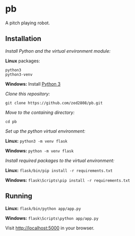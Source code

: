 # pb
A pitch playing robot.

## Installation
*Install Python and the virtual environment module:*

**Linux** packages:
```
python3
python3-venv
```

**Windows:**
Install [Python 3](https://www.python.org/downloads/)

*Clone this repository:*
```
git clone https://github.com/zed2808/pb.git
```

*Move to the containing directory:*
```
cd pb
```

*Set up the python virtual environment:*

**Linux:** ```python3 -m venv flask```

**Windows:** ```python -m venv flask```

*Install required packages to the virtual environment:*

**Linux:** ```flask/bin/pip install -r requirements.txt```

**Windows:** ```flask\Scripts\pip install -r requirements.txt```

## Running
**Linux:** ```flask/bin/python app/app.py```

**Windows:** ```flask\Scripts\python app/app.py```

Visit [http://localhost:5000](http://localhost:5000) in your browser.
